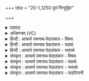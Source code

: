 +++
title = "20-1_1250 पुरां भिन्दुर्युवा"

+++
<details><summary>पदपाठः</summary>

पु꣣रा꣢म्। भि꣣न्दुः꣢। यु꣡वा꣢꣯। क꣣विः꣢। अ꣡मि꣢꣯तौजाः। अ꣡मि꣢꣯त। ओ꣣जाः। अजायत। इ꣡न्द्रः꣢꣯। वि꣡श्व꣢꣯स्य। क꣡र्म꣢꣯णः। ध꣣र्त्ता꣢। व꣣ज्री꣢। पु꣣रुष्टुतः꣢। पु꣣रु। स्तुतः꣢। १२५०।
</details>

<details><summary>अधिमन्त्रम् (VC)</summary>

- इन्द्रः
- जेता माधुच्छन्दसः
- अनुष्टुप्
- गान्धारः
</details>

<details><summary>हिन्दी : आचार्य रामनाथ वेदालंकार - विषयः</summary>

प्रथम ऋचा की व्याख्या पूर्वार्चिक में ३५९ क्रमाङ्क पर परमेश्वर,राजा,सेनापति और सूर्य के विषय में की जा चुकी है। यहाँ जीवात्मा का विषय कहते हैं।
</details>

<details><summary>हिन्दी : आचार्य रामनाथ वेदालंकार - पदार्थः</summary>

पदार्थान्वयभाषाः -  (इन्द्रः) यह देहधारी जीवात्मा (पुराम्) शत्रु-नगरियों का (भिन्दुः) भेदन करनेवाला, (युवा) यौवन-सम्पन्न, (कविः) क्रान्तदर्शी, (अमितौजाः) अपरिमित बलवाला, (विश्वस्य) सब (कर्मणः) क्रियाकाण्ड का (धर्ता) धारणकर्त्ता, (वज्री) शस्त्रास्त्रों को हाथ में लेनेवाला और (पुरुष्टुतः) बहु-स्तुत (अजायत) हुआ है ॥१॥
</details>

<details><summary>हिन्दी : आचार्य रामनाथ वेदालंकार - भावार्थः</summary>

भावार्थभाषाः -  जीवात्मा में अपूर्व शक्ति निहित है। अपनी शक्ति को पहचानकर वह महान् से महान् कर्मों को कर सकता है ॥१॥
</details>

<details><summary>संस्कृत : आचार्य रामनाथ वेदालंकार - विषयः</summary>

तत्र प्रथमा ऋक् पूर्वार्चिके ३५९ क्रमाङ्के परमेश्वरनृपतिसेनापतिसूर्यविषये व्याख्याता। अत्र जीवात्मविषय उच्यते।
</details>

<details><summary>संस्कृत : आचार्य रामनाथ वेदालंकार - पदार्थः</summary>

पदार्थान्वयभाषाः -  (इन्द्रः) एष देहधारी जीवात्मा (पुराम्) शत्रुनगरीणाम् (भिन्दुः) भेत्ता, (युवा) यौवनसम्पन्नः, (कविः) क्रान्तद्रष्टा, (अमितौजाः) अपरिमितबलः, (विश्वस्य) सर्वस्य (कर्मणः) क्रियाकाण्डस्य (धर्ता) धारणकर्ता, (वज्री) शस्त्रास्त्रपाणिः, (पुरुष्टुतः) बहुस्तुतश्च (अजायत) जातोऽस्ति ॥१॥२
</details>

<details><summary>संस्कृत : आचार्य रामनाथ वेदालंकार - भावार्थः</summary>

भावार्थभाषाः -  जीवात्मनि खल्वपूर्वा शक्तिर्निहिता। स्वशक्तिं परिचित्य स महान्ति कर्माणि कर्तुं शक्नोति ॥१॥
</details>

<details><summary>संस्कृत : आचार्य रामनाथ वेदालंकार - पादटिप्पनी</summary>

टिप्पणी:   १. ऋ० १।११।४, साम० ३५९। २. ऋग्भाष्ये दयानन्दर्षिमन्त्रमिमं सूर्यसेनापत्योर्विषये व्याख्यातवान्।
</details>